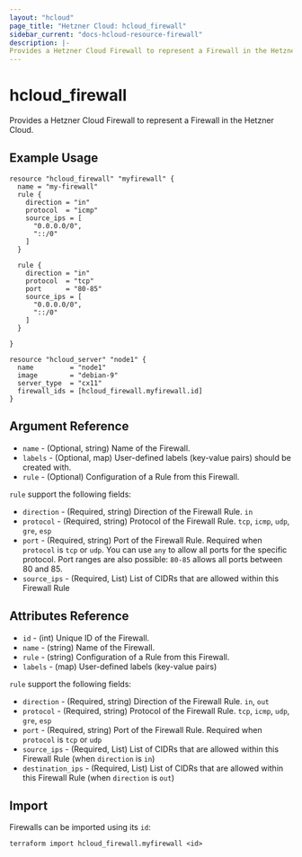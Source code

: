 ```yaml
---
layout: "hcloud"
page_title: "Hetzner Cloud: hcloud_firewall"
sidebar_current: "docs-hcloud-resource-firewall"
description: |-
Provides a Hetzner Cloud Firewall to represent a Firewall in the Hetzner Cloud.
---
```


# hcloud_firewall

Provides a Hetzner Cloud Firewall to represent a Firewall in the Hetzner Cloud.

## Example Usage

```hcl
resource "hcloud_firewall" "myfirewall" {
  name = "my-firewall"
  rule {
    direction = "in"
    protocol  = "icmp"
    source_ips = [
      "0.0.0.0/0",
      "::/0"
    ]
  }

  rule {
    direction = "in"
    protocol  = "tcp"
    port      = "80-85"
    source_ips = [
      "0.0.0.0/0",
      "::/0"
    ]
  }

}

resource "hcloud_server" "node1" {
  name         = "node1"
  image        = "debian-9"
  server_type  = "cx11"
  firewall_ids = [hcloud_firewall.myfirewall.id]
}
```

## Argument Reference

- `name` - (Optional, string) Name of the Firewall.
- `labels` - (Optional, map) User-defined labels (key-value pairs) should be created with.
- `rule` - (Optional) Configuration of a Rule from this Firewall.

`rule` support the following fields:
- `direction` - (Required, string) Direction of the Firewall Rule. `in`
- `protocol` - (Required, string) Protocol of the Firewall Rule. `tcp`, `icmp`, `udp`, `gre`, `esp`
- `port` - (Required, string) Port of the Firewall Rule. Required when `protocol` is `tcp` or `udp`. You can use `any` to allow all ports for the specific protocol. Port ranges are also possible: `80-85` allows all ports between 80 and 85.
- `source_ips` - (Required, List) List of CIDRs that are allowed within this Firewall Rule

## Attributes Reference

- `id` - (int) Unique ID of the Firewall.
- `name` - (string) Name of the Firewall.
- `rule` - (string)  Configuration of a Rule from this Firewall.
- `labels` - (map) User-defined labels (key-value pairs)

`rule` support the following fields:
- `direction` - (Required, string) Direction of the Firewall Rule. `in`, `out`
- `protocol` - (Required, string) Protocol of the Firewall Rule. `tcp`, `icmp`, `udp`, `gre`, `esp`
- `port` - (Required, string) Port of the Firewall Rule. Required when `protocol` is `tcp` or `udp`
- `source_ips` - (Required, List) List of CIDRs that are allowed within this Firewall Rule (when `direction` is `in`)
- `destination_ips` - (Required, List) List of CIDRs that are allowed within this Firewall Rule (when `direction` is `out`)

## Import

Firewalls can be imported using its `id`:

```
terraform import hcloud_firewall.myfirewall <id>
```
